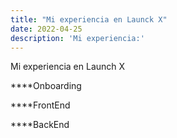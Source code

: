 ```yaml
---
title: "Mi experiencia en Launck X"
date: 2022-04-25
description: 'Mi experiencia:'
---
```


Mi experiencia en Launch X

****Onboarding

****FrontEnd

****BackEnd

